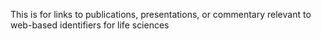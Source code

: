 This is for links to publications, presentations, or commentary relevant to web-based identifiers for life sciences
